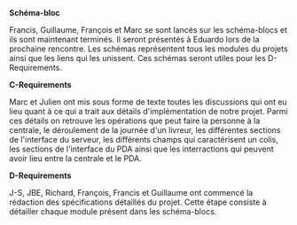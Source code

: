 **Schéma-bloc**

Francis, Guillaume, François et Marc se sont lancés sur les schéma-blocs et ils sont maintenant terminés. Il seront présentés à Eduardo lors de la prochaine rencontre. Les schémas représentent tous les modules du projets ainsi que les liens qui les unissent. Ces schémas seront utiles pour les D-Requirements.

**C-Requirements**

Marc et Julien ont mis sous forme de texte toutes les discussions qui ont eu lieu quant à ce qui a trait aux détails d'implémentation de notre projet. Parmi ces détails on retrouve les opérations que peut faire la personne à la centrale, le déroulement de la journée d'un livreur, les différentes sections de l'interface du serveur, les différents champs qui caractérisent un colis, les sections de l'interface du PDA ainsi que les interractions qui peuvent avoir lieu entre la centrale et le PDA.

**D-Requirements**

J-S, JBE, Richard, François, Francis et Guillaume ont commencé la rédaction des spécifications détaillés du projet. Cette étape consiste à détailler chaque module présent dans les schéma-blocs.